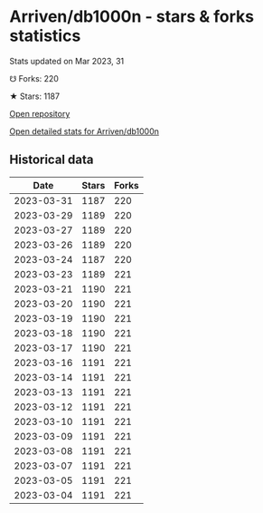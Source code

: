# Arriven/db1000n - stars & forks statistics

Stats updated on Mar 2023, 31

☋ Forks: 220

★ Stars: 1187

[Open repository](https://github.com/Arriven/db1000n)

[Open detailed stats for Arriven/db1000n](https://reviewgithub.com/rep/Arriven/db1000n)

## Historical data
| Date | Stars | Forks |
|------|-------|-------|
| 2023-03-31 | 1187 | 220 | 
| 2023-03-29 | 1189 | 220 | 
| 2023-03-27 | 1189 | 220 | 
| 2023-03-26 | 1189 | 220 | 
| 2023-03-24 | 1187 | 220 | 
| 2023-03-23 | 1189 | 221 | 
| 2023-03-21 | 1190 | 221 | 
| 2023-03-20 | 1190 | 221 | 
| 2023-03-19 | 1190 | 221 | 
| 2023-03-18 | 1190 | 221 | 
| 2023-03-17 | 1190 | 221 | 
| 2023-03-16 | 1191 | 221 | 
| 2023-03-14 | 1191 | 221 | 
| 2023-03-13 | 1191 | 221 | 
| 2023-03-12 | 1191 | 221 | 
| 2023-03-10 | 1191 | 221 | 
| 2023-03-09 | 1191 | 221 | 
| 2023-03-08 | 1191 | 221 | 
| 2023-03-07 | 1191 | 221 | 
| 2023-03-05 | 1191 | 221 | 
| 2023-03-04 | 1191 | 221 | 

